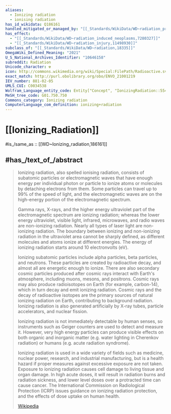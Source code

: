```yaml
---
aliases:
  - Ionizing radiation
  - ionising radiation
has_id_wikidata: Q186161
handled_mitigated_or_managed_by: "[[_Standards/WikiData/WD~radiation_protection,1574099]]"
has_effect:
  - "[[_Standards/WikiData/WD~radiation_induced_neoplasms,7280327]]"
  - "[[_Standards/WikiData/WD~radiation_injury,11498930]]"
subclass_of: "[[_Standards/WikiData/WD~radiation,18335]]"
OmegaWiki_Defined_Meaning: "2021"
U_S_National_Archives_Identifier: "10646158"
subreddit: Radiation
Unicode_character: ☢
icon: http://commons.wikimedia.org/wiki/Special:FilePath/Radioactive.svg
exact_match: http://purl.obolibrary.org/obo/ENVO_21001219
IEV_number: 881-02-05
UMLS_CUI: C0034538
Wolfram_Language_entity_code: Entity["Concept", "IonizingRadiation::5547m"]
MeSH_tree_code: G01.750.750
Commons_category: Ionizing radiation
ComputerLanguage_com_definition: ionizing+radiation
---
```


# [[Ionizing_Radiation]] 

#is_/same_as :: [[WD~Ionizing_radiation,186161]] 

## #has_/text_of_/abstract 

> Ionizing radiation, also spelled ionising radiation, consists of subatomic particles or electromagnetic waves that have enough energy per individual photon or particle to ionize atoms or molecules by detaching electrons from them. Some particles can travel up to 99% of the speed of light, and the electromagnetic waves are on the high-energy portion of the electromagnetic spectrum.
>
> Gamma rays, X-rays, and the higher energy ultraviolet part of the electromagnetic spectrum are ionizing radiation; whereas the lower energy ultraviolet, visible light, infrared, microwaves, and radio waves are non-ionizing radiation. Nearly all types of laser light are non-ionizing radiation. The boundary between ionizing and non-ionizing radiation in the ultraviolet area cannot be sharply defined, as different molecules and atoms ionize at different energies. The energy of ionizing radiation starts around 10 electronvolts (eV). 
>
> Ionizing subatomic particles include alpha particles, beta particles, and neutrons. These particles are created by radioactive decay, and almost all are energetic enough to ionize. There are also secondary cosmic particles produced after cosmic rays interact with Earth's atmosphere, including muons, mesons, and positrons. Cosmic rays may also produce radioisotopes on Earth (for example, carbon-14), which in turn decay and emit ionizing radiation. Cosmic rays and the decay of radioactive isotopes are the primary sources of natural ionizing radiation on Earth, contributing to background radiation. Ionizing radiation is also generated artificially by X-ray tubes, particle accelerators, and nuclear fission.
>
> Ionizing radiation is not immediately detectable by human senses, so instruments such as Geiger counters are used to detect and measure it. However, very high energy particles can produce visible effects on both organic and inorganic matter (e.g. water lighting in Cherenkov radiation) or humans (e.g. acute radiation syndrome).
>
> Ionizing radiation is used in a wide variety of fields such as medicine, nuclear power, research, and industrial manufacturing, but is a health hazard if proper measures against excessive exposure are not taken. Exposure to ionizing radiation causes cell damage to living tissue and organ damage. In high acute doses, it will result in radiation burns and radiation sickness, and lower level doses over a protracted time can cause cancer. The International Commission on Radiological Protection (ICRP) issues guidance on ionizing radiation protection, and the effects of dose uptake on human health.
>
> [Wikipedia](https://en.wikipedia.org/wiki/Ionizing%20radiation) 

